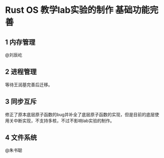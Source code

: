 # Rust OS 教学lab实验的制作 基础功能完善
## 1 内存管理
@刘辰屹
## 2 进程管理
等待王润基完善后迁移。
## 3 同步互斥
修正了原本底层原子函数的bug并补全了底层原子函数的实现，但是目前的底层使用关中断实现，不支持多核，不过不影响lab实验的制作。
## 4 文件系统
@朱书聪
